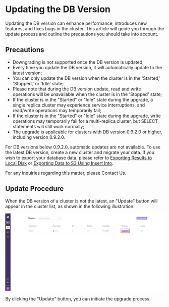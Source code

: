 # Updating the DB Version

Updating the DB version can enhance performance, introduces new features, and fixes bugs in the cluster. This article will guide you through the update process and outline the precautions you should take into account.

## Precautions

- Downgrading is not supported once the DB version is updated;
- Every time you update the DB version, it will automatically update to the latest version;
- You can only update the DB version when the cluster is in the 'Started,' 'Stopped,' or 'Idle' state;
- Please note that during the DB version update, read and write operations will be unavailable when the cluster is in the 'Stopped' state;
- If the cluster is in the "Started" or "Idle" state during the upgrade, a single replica cluster may experience service interruptions, and read/write operations may temporarily fail;
- If the cluster is in the "Started" or "Idle" state during the upgrade, write operations may temporarily fail for a multi-replica cluster, but SELECT statements will still work normally;
- The upgrade is applicable for clusters with DB version 0.9.2.0 or higher, including version 0.9.2.0.

For DB versions below 0.9.2.0, automatic updates are not available. To use the latest DB version, create a new cluster and migrate your data. If you wish to export your database data, please refer to [Exporting Results to Local Disk](../sql-execution/index.md#exporting-results-to-local-disk) or [Exporting Data to S3 Using Insert Into](../sql-reference/insert-into-queries.md#exporting-data-to-s3-using-insert-into).

For any inquiries regarding this matter, please <a :href="$themeConfig.homeUrl + '/contact/'" target="_blank" rel="noopener">Contact Us</a>.

## Update Procedure

When the DB version of a cluster is not the latest, an "Update" button will appear in the cluster list, as shown in the following illustration.

![Updating the DB Version](../../assets/cluster-management/updating-the-db-version/updating-the-db-version.jpg)

By clicking the "Update" button, you can initiate the upgrade process.
